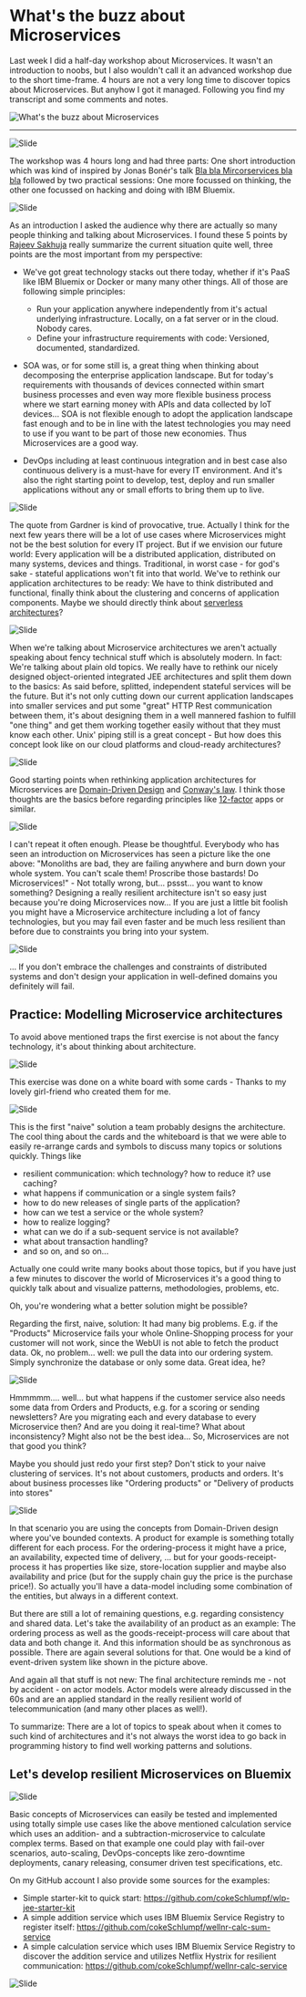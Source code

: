 # What's the buzz about Microservices

Last week I did a half-day workshop about Microservices. It wasn't an introduction to noobs, but I also wouldn't call it an advanced workshop due to the short time-frame. 4 hours are not a very long time to discover topics about Microservices. But anyhow I got it managed. Following you find my transcript and some comments and notes.

![What's the buzz about Microservices](https://raw.githubusercontent.com/cokeSchlumpf/rethink-it/master/images/2016-10_Microservices/001.png)

---

![Slide](https://raw.githubusercontent.com/cokeSchlumpf/rethink-it/master/images/2016-10_Microservices/002.png)

The workshop was 4 hours long and had three parts: One short introduction which was kind of inspired by Jonas Bonér's talk [Bla bla Mircorservices bla bla](https://www.oreilly.com/ideas/bla-bla-microservices-bla-bla) followed by two practical sessions: One more focussed on thinking, the other one focussed on hacking and doing with IBM Bluemix.

![Slide](https://raw.githubusercontent.com/cokeSchlumpf/rethink-it/master/images/2016-10_Microservices/003.png)

As an introduction I asked the audience why there are actually so many people thinking and talking about Microservices. I found these 5 points by [Rajeev Sakhuja](https://www.linkedin.com/pulse/5-reasons-why-microservices-have-become-so-popular-last-sakhuja) really summarize the current situation quite well, three points are the most important from my perspective:

* We've got great technology stacks out there today, whether if it's PaaS like IBM Bluemix or Docker or many many other things. All of those are following simple principles:
  * Run your application anywhere independently from it's actual underlying infrastructure. Locally, on a fat server or in the cloud. Nobody cares.
  * Define your infrastructure requirements with code: Versioned, documented, standardized.

* SOA was, or for some still is, a great thing when thinking about decomposing the enterprise application landscape. But for today's requirements with thousands of devices connected within smart business processes and even way more flexible business process where we start earning money with APIs and data collected by IoT devices... SOA is not flexible enough to adopt the application landscape fast enough and to be in line with the latest technologies you may need to use if you want to be part of those new economies. Thus Microservices are a good way.

* DevOps including at least continuous integration and in best case also continuous delivery is a must-have for every IT environment. And it's also the right starting point to develop, test, deploy and run smaller applications without any or small efforts to bring them up to live.

![Slide](https://raw.githubusercontent.com/cokeSchlumpf/rethink-it/master/images/2016-10_Microservices/004.png)

The quote from Gardner is kind of provocative, true. Actually I think for the next few years there will be a lot of use cases where Microservices might not be the best solution for every IT project. But if we envision our future world: Every application will be a distributed application, distributed on many systems, devices and things. Traditional, in worst case - for god's sake - stateful applications won't fit into that world. We've to rethink our application architectures to be ready: We have to think distributed and functional, finally think about the clustering and concerns of application components. Maybe we should directly think about [serverless architectures](https://developer.ibm.com/openwhisk/)?

![Slide](https://raw.githubusercontent.com/cokeSchlumpf/rethink-it/master/images/2016-10_Microservices/005.png)

When we're talking about Microservice architectures we aren't actually speaking about fency technical stuff which is absolutely modern. In fact: We're talking about plain old topics. We really have to rethink our nicely designed object-oriented integrated JEE architectures and split them down to the basics: As said before, splitted, independent stateful services will be the future. But it's not only cutting down our current application landscapes into smaller services and put some "great" HTTP Rest communication between them, it's about designing them in a well mannered fashion to fulfill "one thing" and get them working together easily without that they must know each other. Unix' piping still is a great concept - But how does this concept look like on our cloud platforms and cloud-ready architectures?

![Slide](https://raw.githubusercontent.com/cokeSchlumpf/rethink-it/master/images/2016-10_Microservices/006.png)

Good starting points when rethinking application architectures for Microservices are [Domain-Driven Design](https://www.amazon.com/Domain-Driven-Design-Tackling-Complexity-Software/dp/0321125215) and [Conway's law](https://www.google.de/url?sa=t&rct=j&q=&esrc=s&source=web&cd=3&cad=rja&uact=8&ved=0ahUKEwj_3p-bhvzPAhXIQBQKHbZoBgkQFggjMAI&url=https%3A%2F%2Fen.wikipedia.org%2Fwiki%2FConway%27s_law&usg=AFQjCNGBAvAqI4ycf9UhQAI0qLkPxHFI4w&bvm=bv.136811127,d.d24). I think those thoughts are the basics before regarding principles like [12-factor](https://12factor.net/) apps or similar.

![Slide](https://raw.githubusercontent.com/cokeSchlumpf/rethink-it/master/images/2016-10_Microservices/007.png)

I can't repeat it often enough. Please be thoughtful. Everybody who has seen an introduction on Microservices has seen a picture like the one above: "Monoliths are bad, they are failing anywhere and burn down your whole system. You can't scale them! Proscribe those bastards! Do Microservices!" - Not totally wrong, but... pssst... you want to know something? Designing a really resilient architecture isn't so easy just because you're doing Microservices now... If you are just a little bit foolish you might have a Microservice architecture including a lot of fancy technologies, but you may fail even faster and be much less resilient than before due to constraints you bring into your system.

![Slide](https://raw.githubusercontent.com/cokeSchlumpf/rethink-it/master/images/2016-10_Microservices/008.png)

... If you don't embrace the challenges and constraints of distributed systems and don't design your application in well-defined domains you definitely will fail.

## Practice: Modelling Microservice architectures

To avoid above mentioned traps the first exercise is not about the fancy technology, it's about thinking about architecture.

![Slide](https://raw.githubusercontent.com/cokeSchlumpf/rethink-it/master/images/2016-10_Microservices/009.jpeg)

This exercise was done on a white board with some cards - Thanks to my lovely girl-friend who created them for me.

![Slide](https://raw.githubusercontent.com/cokeSchlumpf/rethink-it/master/images/2016-10_Microservices/naive-solution.JPG)

This is the first "naive" solution a team probably designs the architecture. The cool thing about the cards and the whiteboard is that we were able to easily re-arrange cards and symbols to discuss many topics or solutions quickly. Things like

* resilient communication: which technology? how to reduce it? use caching?
* what happens if communication or a single system fails?
* how to do new releases of single parts of the application?
* how can we test a service or the whole system?
* how to realize logging?
* what can we do if a sub-sequent service is not available?
* what about transaction handling?
* and so on, and so on...

Actually one could write many books about those topics, but if you have just a few minutes to discover the world of Microservices it's a good thing to quickly talk about and visualize patterns, methodologies, problems, etc.

Oh, you're wondering what a better solution might be possible?

Regarding the first, naive, solution: It had many big problems. E.g. if the "Products" Microservice fails your whole Online-Shopping process for your customer will not work, since the WebUI is not able to fetch the product data. Ok, no problem... well: we pull the data into our ordering system. Simply synchronize the database or only some data. Great idea, he?

![Slide](https://raw.githubusercontent.com/cokeSchlumpf/rethink-it/master/images/2016-10_Microservices/better-solution.JPG)

Hmmmmm.... well... but what happens if the customer service also needs some data from Orders and Products, e.g. for a scoring or sending newsletters? Are you migrating each and every database to every Microservice then? And are you doing it real-time? What about inconsistency? Might also not be the best idea... So, Microservices are not that good you think?

Maybe you should just redo your first step? Don't stick to your naive clustering of services. It's not about customers, products and orders. It's about business processes like "Ordering products" or "Delivery of products into stores"

![Slide](https://raw.githubusercontent.com/cokeSchlumpf/rethink-it/master/images/2016-10_Microservices/final-solution.JPG)

In that scenario you are using the concepts from Domain-Driven design where you've bounded contexts. A product for example is something totally different for each process. For the ordering-process it might have a price, an availability, expected time of delivery, ... but for your goods-receipt-process it has properties like size, store-location supplier and maybe also availability and price (but for the supply chain guy the price is the purchase price!). So actually you'll have a data-model including some combination of the entities, but always in a different context.

But there are still a lot of remaining questions, e.g. regarding consistency and shared data. Let's take the availability of an product as an example: The ordering process as well as the goods-receipt-process will care about that data and both change it. And this information should be as synchronous as possible. There are again several solutions for that. One would be a kind of event-driven system like shown in the picture above.

And again all that stuff is not new: The final architecture reminds me - not by accident - on actor models. Actor models were already discussed in the 60s and are an applied standard in the really resilient world of telecommunication (and many other places as well!).

To summarize: There are a lot of topics to speak about when it comes to such kind of architectures and it's not always the worst idea to go back in programming history to find well working patterns and solutions.

## Let's develop resilient Microservices on Bluemix

![Slide](https://raw.githubusercontent.com/cokeSchlumpf/rethink-it/master/images/2016-10_Microservices/010.jpeg)

Basic concepts of Microservices can easily be tested and implemented using totally simple use cases like the above mentioned calculation service which uses an addition- and a subtraction-microservice to calculate complex terms. Based on that example one could play with fail-over scenarios, auto-scaling, DevOps-concepts like zero-downtime deployments, canary releasing, consumer driven test specifications, etc.

On my GitHub account I also provide some sources for the examples:

* Simple starter-kit to quick start: https://github.com/cokeSchlumpf/wlp-jee-starter-kit
* A simple addition service which uses IBM Bluemix Service Registry to register itself: https://github.com/cokeSchlumpf/wellnr-calc-sum-service
* A simple calculation service which uses IBM Bluemix Service Registry to discover the addition service and utilizes Netflix Hystrix for resilient communication: https://github.com/cokeSchlumpf/wellnr-calc-service

![Slide](https://raw.githubusercontent.com/cokeSchlumpf/rethink-it/master/images/2016-10_Microservices/011.jpeg)
